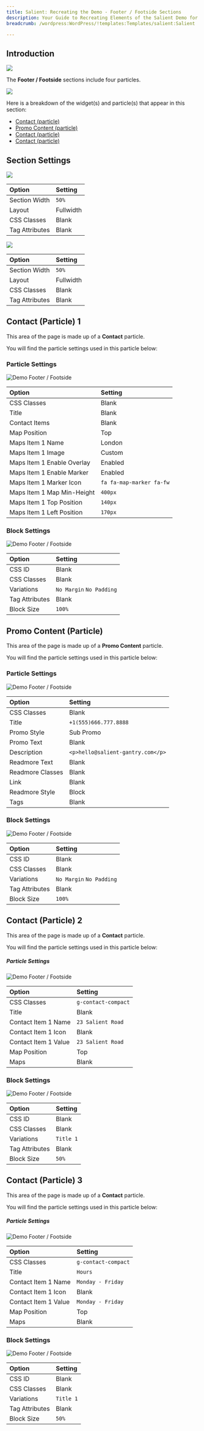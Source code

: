 ```yaml
---
title: Salient: Recreating the Demo - Footer / Footside Sections
description: Your Guide to Recreating Elements of the Salient Demo for WordPress
breadcrumb: /wordpress:WordPress/!templates:Templates/salient:Salient

---
```


## Introduction

![](assets/demo_12.png)

The **Footer / Footside** sections include four particles.

![](assets/home_footer.png)

Here is a breakdown of the widget(s) and particle(s) that appear in this section:

* [Contact (particle)](#gantry-5-particle-(contact)-1)
* [Promo Content (particle)](#gantry-5-particle-(promo-content))
* [Contact (particle)](#gantry-5-particle-(contact)-2)
* [Contact (particle)](#gantry-5-particle-(contact)-3)

## Section Settings

![](assets/demo_footer_settings.png)

| Option         | Setting   |
| :-----         | :-----    |
| Section Width  | `50%`     |
| Layout         | Fullwidth |
| CSS Classes    | Blank     |
| Tag Attributes | Blank     |

![](assets/demo_footer_settings2.png)

| Option         | Setting   |
| :-----         | :-----    |
| Section Width  | `50%`     |
| Layout         | Fullwidth |
| CSS Classes    | Blank     |
| Tag Attributes | Blank     |

## Contact (Particle) 1

This area of the page is made up of a **Contact** particle.

You will find the particle settings used in this particle below:

### Particle Settings

![Demo Footer / Footside](demo_footer_1.png)

| Option                     | Setting                  |
| :-----                     | :-----                   |
| CSS Classes                | Blank                    |
| Title                      | Blank                    |
| Contact Items              | Blank                    |
| Map Position               | Top                      |
| Maps Item 1 Name           | London                   |
| Maps Item 1 Image          | Custom                   |
| Maps Item 1 Enable Overlay | Enabled                  |
| Maps Item 1 Enable Marker  | Enabled                  |
| Maps Item 1 Marker Icon    | `fa fa-map-marker fa-fw` |
| Maps Item 1 Map Min-Height | `400px`                  |
| Maps Item 1 Top Position   | `140px`                  |
| Maps Item 1 Left Position  | `170px`                  |

### Block Settings

![Demo Footer / Footside](demo_footer_2.png)

| Option         | Setting                  |
| :-----         | :-----                   |
| CSS ID         | Blank                    |
| CSS Classes    | Blank                    |
| Variations     | `No Margin` `No Padding` |
| Tag Attributes | Blank                    |
| Block Size     | `100%`                   |

## Promo Content (Particle)

This area of the page is made up of a **Promo Content** particle.

You will find the particle settings used in this particle below:

### Particle Settings

![Demo Footer / Footside](demo_footer_3.png)

| Option           | Setting                           |
| :-----           | :-----                            |
| CSS Classes      | Blank                             |
| Title            | `+1(555)666.777.8888`             |
| Promo Style      | Sub Promo                         |
| Promo Text       | Blank                             |
| Description      | `<p>hello@salient-gantry.com</p>` |
| Readmore Text    | Blank                             |
| Readmore Classes | Blank                             |
| Link             | Blank                             |
| Readmore Style   | Block                             |
| Tags             | Blank                             |

### Block Settings

![Demo Footer / Footside](demo_footer_4.png)

| Option         | Setting                  |
| :-----         | :-----                   |
| CSS ID         | Blank                    |
| CSS Classes    | Blank                    |
| Variations     | `No Margin` `No Padding` |
| Tag Attributes | Blank                    |
| Block Size     | `100%`                   |

## Contact (Particle) 2

This area of the page is made up of a **Contact** particle.

You will find the particle settings used in this particle below:

##### Particle Settings

![Demo Footer / Footside](demo_footer_5.png)

| Option               | Setting             |
| :-----               | :-----              |
| CSS Classes          | `g-contact-compact` |
| Title                | Blank               |
| Contact Item 1 Name  | `23 Salient Road`   |
| Contact Item 1 Icon  | Blank               |
| Contact Item 1 Value | `23 Salient Road`   |
| Map Position         | Top                 |
| Maps                 | Blank               |

### Block Settings

![Demo Footer / Footside](demo_footer_6.png)

| Option         | Setting   |
| :-----         | :-----    |
| CSS ID         | Blank     |
| CSS Classes    | Blank     |
| Variations     | `Title 1` |
| Tag Attributes | Blank     |
| Block Size     | `50%`     |

## Contact (Particle) 3

This area of the page is made up of a **Contact** particle.

You will find the particle settings used in this particle below:

##### Particle Settings

![Demo Footer / Footside](demo_footer_7.png)

| Option               | Setting             |
| :-----               | :-----              |
| CSS Classes          | `g-contact-compact` |
| Title                | `Hours`             |
| Contact Item 1 Name  | `Monday - Friday`   |
| Contact Item 1 Icon  | Blank               |
| Contact Item 1 Value | `Monday - Friday`   |
| Map Position         | Top                 |
| Maps                 | Blank               |

### Block Settings

![Demo Footer / Footside](demo_footer_8.png)

| Option         | Setting   |
| :-----         | :-----    |
| CSS ID         | Blank     |
| CSS Classes    | Blank     |
| Variations     | `Title 1` |
| Tag Attributes | Blank     |
| Block Size     | `50%`     |